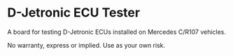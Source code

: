 # D-Jetronic ECU Tester

A board for testing D-Jetronic ECUs installed on Mercedes C/R107 vehicles.

No warranty, express or implied. Use as your own risk.
